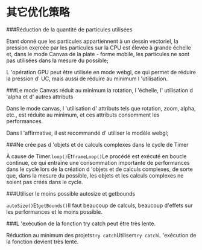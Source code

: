 # 其它优化策略

###Réduction de la quantité de particules utilisées

Etant donné que les particules appartiennent à un dessin vectoriel, la pression exercée par les particules sur la CPU est élevée à grande échelle et, dans le mode Canvas de la plate - forme mobile, les particules ne sont pas utilisées dans la mesure du possible;

L 'opération GPU peut être utilisée en mode webgl, ce qui permet de réduire la pression d' UC, mais aussi de réduire au minimum l 'utilisation.



###Le mode Canvas réduit au minimum la rotation, l 'échelle, l' utilisation d 'alpha et d' autres attributs

Dans le mode canvas, l 'utilisation d' attributs tels que rotation, zoom, alpha, etc., est réduite au minimum, et ces attributs consomment les performances.

Dans l 'affirmative, il est recommandé d' utiliser le modèle webgl;



###Ne crée pas d 'objets et de calculs complexes dans le cycle de Timer

À cause de Timer.`loop()`Et`frameLoop()`Le procédé est exécuté en boucle continue, ce qui entraîne une consommation importante de performances dans le cycle lors de la création d 'objets et de calculs complexes, de sorte que, dans la mesure du possible, les objets et les calculs complexes ne soient pas créés dans le cycle.



###Utiliser le moins possible autosize et getbounds

`autoSize()`Et`getBounds()`Il faut beaucoup de calculs, beaucoup d'effets sur les performances et le moins possible.



###L 'exécution de la fonction try catch peut être très lente.

Réduction au minimum des projets`try catch`Utiliser`try catch`L 'exécution de la fonction devient très lente.


 